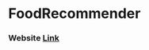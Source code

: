 # FoodRecommender

<h3> Website <a href="https://thanh31596-foodrecommender-main-jx6m0z.streamlit.app/">Link</a></h3>
